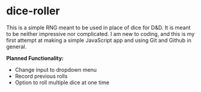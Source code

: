 # dice-roller
This is a simple RNG meant to be used in place of dice for D&amp;D. It is meant to be neither impressive nor complicated. I am new to coding, and this is my first attempt at making a simple JavaScript app and using Git and Github in general.

**Planned Functionality:**
- Change input to dropdown menu
- Record previous rolls
- Option to roll multiple dice at one time
